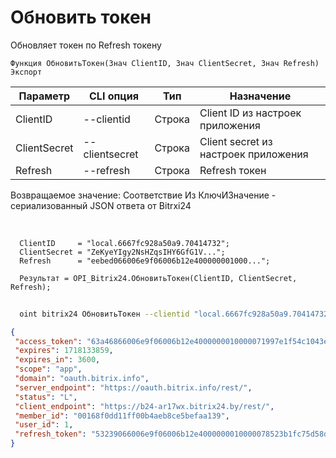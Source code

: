 ﻿---
sidebar_position: 3
---

# Обновить токен
 Обновляет токен по Refresh токену



`Функция ОбновитьТокен(Знач ClientID, Знач ClientSecret, Знач Refresh) Экспорт`

  | Параметр | CLI опция | Тип | Назначение |
  |-|-|-|-|
  | ClientID | --clientid | Строка | Client ID из настроек приложения |
  | ClientSecret | --clientsecret | Строка | Client secret из настроек приложения |
  | Refresh | --refresh | Строка | Refresh токен |

  
  Возвращаемое значение:   Соответствие Из КлючИЗначение - сериализованный JSON ответа от Bitrxi24

<br/>




```bsl title="Пример кода"
  ClientID     = "local.6667fc928a50a9.70414732";
  ClientSecret = "ZeKyeYIgy2NsHZqsIHY6GfG1V...";
  Refresh      = "eebed066006e9f06006b12e400000001000...";
  
  Результат = OPI_Bitrix24.ОбновитьТокен(ClientID, ClientSecret, Refresh);
```
	


```sh title="Пример команды CLI"
    
  oint bitrix24 ОбновитьТокен --clientid "local.6667fc928a50a9.70414732" --clientsecret "ZeKyeYIgy2NsHZqsIHY6GfG1V..." --refresh "a95e9b66006e9f06006b12e400000001000..."

```

```json title="Результат"
{
 "access_token": "63a46866006e9f06006b12e4000000010000071997e1f54c1043e9f7193734af3018df",
 "expires": 1718133859,
 "expires_in": 3600,
 "scope": "app",
 "domain": "oauth.bitrix.info",
 "server_endpoint": "https://oauth.bitrix.info/rest/",
 "status": "L",
 "client_endpoint": "https://b24-ar17wx.bitrix24.by/rest/",
 "member_id": "00168f0dd11ff00b4aeb8ce5befaa139",
 "user_id": 1,
 "refresh_token": "53239066006e9f06006b12e4000000010000078523b1fc75d58d6f0fa98b4632bc70ce"
}
```
